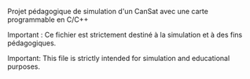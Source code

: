 Projet pédagogique de simulation d'un CanSat avec une carte programmable en C/C++


Important : Ce fichier est strictement destiné à la simulation et à des fins pédagogiques. 

Important: This file is strictly intended for simulation and educational purposes.
